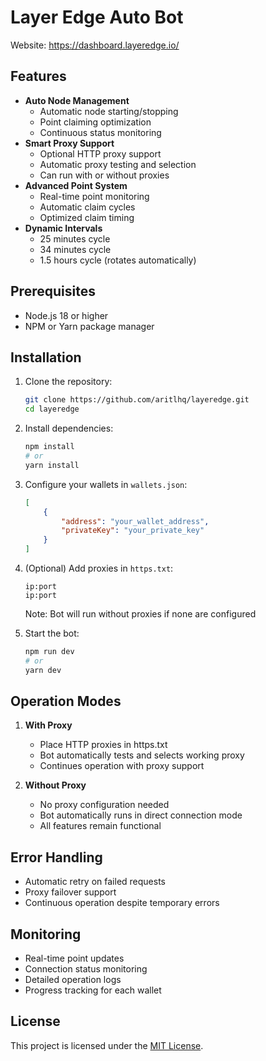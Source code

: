 # Layer Edge Auto Bot

Website: https://dashboard.layeredge.io/

## Features

- **Auto Node Management**
  - Automatic node starting/stopping
  - Point claiming optimization
  - Continuous status monitoring
- **Smart Proxy Support**
  - Optional HTTP proxy support
  - Automatic proxy testing and selection
  - Can run with or without proxies
- **Advanced Point System**
  - Real-time point monitoring
  - Automatic claim cycles
  - Optimized claim timing
- **Dynamic Intervals**
  - 25 minutes cycle
  - 34 minutes cycle
  - 1.5 hours cycle (rotates automatically)

## Prerequisites

- Node.js 18 or higher
- NPM or Yarn package manager

## Installation

1. Clone the repository:
    ```sh
    git clone https://github.com/aritlhq/layeredge.git
    cd layeredge
    ```

2. Install dependencies:
    ```sh
    npm install
    # or
    yarn install
    ```

3. Configure your wallets in `wallets.json`:
    ```json
    [
        {
            "address": "your_wallet_address",
            "privateKey": "your_private_key"
        }
    ]
    ```

4. (Optional) Add proxies in `https.txt`:
    ```plaintext
    ip:port
    ip:port
    ```
    Note: Bot will run without proxies if none are configured

5. Start the bot:
    ```sh
    npm run dev
    # or
    yarn dev
    ```

## Operation Modes

1. **With Proxy**
   - Place HTTP proxies in https.txt
   - Bot automatically tests and selects working proxy
   - Continues operation with proxy support

2. **Without Proxy**
   - No proxy configuration needed
   - Bot automatically runs in direct connection mode
   - All features remain functional

## Error Handling

- Automatic retry on failed requests
- Proxy failover support
- Continuous operation despite temporary errors

## Monitoring

- Real-time point updates
- Connection status monitoring
- Detailed operation logs
- Progress tracking for each wallet

## License

This project is licensed under the [MIT License](LICENSE).
